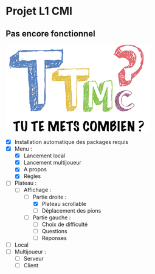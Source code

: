 # Projet L1 CMI

## Pas encore fonctionnel

![TTMC Logo](/client-side/ttmc/logo_accueil.png)

* [x] Installation automatique des packages requis
* [x] Menu :
  * [x] Lancement local
  * [x] Lancement multijoueur
  * [x] A propos
  * [x] Règles
* [ ] Plateau :
  * [ ] Affichage :
    * [ ] Partie droite :
      * [x] Plateau scrollable
      * [ ] Déplacement des pions
    * [ ] Partie gauche :
      * [ ] Choix de difficulté
      * [ ] Questions
      * [ ] Réponses
* [ ] Local
* [ ] Multijoueur :
  * [ ] Serveur
  * [ ] Client